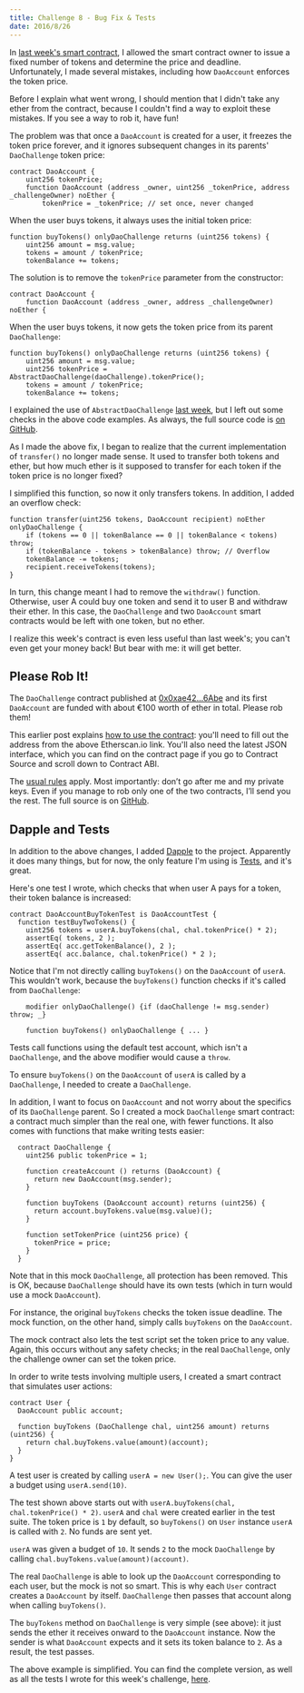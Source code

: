 ```yaml
---
title: Challenge 8 - Bug Fix & Tests
date: 2016/8/26
---
```


In [last week's smart contract](https://dao-challenge.herokuapp.com/2016/08/19/challenge-7/), I allowed the smart contract owner to issue a fixed number of tokens and determine the price and deadline. Unfortunately, I made several mistakes, including how `DaoAccount` enforces the token price.
<!-- more -->

Before I explain what went wrong, I should mention that I didn't take any ether from the contract, because I couldn't find a way to exploit these mistakes. If you see a way to rob it, have fun!

The problem was that once a `DaoAccount` is created for a user, it freezes the token price forever, and it ignores subsequent changes in its parents' `DaoChallenge` token price:


    contract DaoAccount {
	    uint256 tokenPrice;
	    function DaoAccount (address _owner, uint256 _tokenPrice, address _challengeOwner) noEther {
	    	tokenPrice = _tokenPrice; // set once, never changed

When the user buys tokens, it always uses the initial token price:

    function buyTokens() onlyDaoChallenge returns (uint256 tokens) {
		uint256 amount = msg.value;
		tokens = amount / tokenPrice;
		tokenBalance += tokens;

The solution is to remove the `tokenPrice` parameter from the constructor:

    contract DaoAccount {
	    function DaoAccount (address _owner, address _challengeOwner) noEther {

When the user buys tokens, it now gets the token price from its parent `DaoChallenge`:

    function buyTokens() onlyDaoChallenge returns (uint256 tokens) {
		uint256 amount = msg.value;
		uint256 tokenPrice = AbstractDaoChallenge(daoChallenge).tokenPrice();
		tokens = amount / tokenPrice;
		tokenBalance += tokens;

I explained the use of `AbstractDaoChallenge` [last week](https://dao-challenge.herokuapp.com/2016/08/19/challenge-7/), but I left out some checks in the above code examples. As always, the full source code is [on GitHub]([GitHub](https://github.com/Sjors/dao-challenge/tree/challenge-8)).

As I made the above fix, I began to realize that the current implementation of `transfer()` no longer made sense. It used to transfer both tokens and ether, but how much ether is it supposed to transfer for each token if the token price is no longer fixed?

I simplified this function, so now it only transfers tokens. In addition, I added an overflow check:

	function transfer(uint256 tokens, DaoAccount recipient) noEther onlyDaoChallenge {
		if (tokens == 0 || tokenBalance == 0 || tokenBalance < tokens) throw;
		if (tokenBalance - tokens > tokenBalance) throw; // Overflow
		tokenBalance -= tokens;
		recipient.receiveTokens(tokens);
	}

In turn, this change meant I had to remove the `withdraw()` function. Otherwise, user A could buy one token and send it to user B and withdraw their ether. In this case, the `DaoChallenge` and two `DaoAccount` smart contracts would be left with one token, but no ether.

I realize this week's contract is even less useful than last week's; you can't even get your money back! But bear with me: it will get better.

## Please Rob It!

The `DaoChallenge` contract published at [0x0xae42...6Abe](https://etherscan.io/address/0xae42990ad29747c9Ab0C16098b8c5393E53C6Abe) and its first `DaoAccount` are funded with about €100 worth of ether in total. Please rob them!

This earlier post explains [how to use the contract](https://medium.com/@dao.challenge/challenge-5-segregated-funds-usability-6e749badb24d#.hy9rb52lu): you'll need to fill out the address from the above Etherscan.io link. You'll also need the latest JSON interface, which you can find on the contract page if you go to Contract Source and scroll down to Contract ABI.

The [usual rules](https://medium.com/@dao.challenge/challenge-1-296cb5dab68f) apply. Most importantly: don’t go after me and my private keys. Even if you manage to rob only one of the two contracts, I’ll send you the rest. The full source is on [GitHub](https://github.com/Sjors/dao-challenge/tree/challenge-8).

## <a name="tests"></a> Dapple and Tests

In addition to the above changes, I added [Dapple](https://dapple.readthedocs.io/) to the project. Apparently it does many things, but for now, the only feature I'm using is [Tests](https://dapple.readthedocs.io/en/master/test/), and it's great.

Here's one test I wrote, which checks that when user A pays for a token, their token balance is increased:

    contract DaoAccountBuyTokenTest is DaoAccountTest {
      function testBuyTwoTokens() {
        uint256 tokens = userA.buyTokens(chal, chal.tokenPrice() * 2);
        assertEq( tokens, 2 );
        assertEq( acc.getTokenBalance(), 2 );
        assertEq( acc.balance, chal.tokenPrice() * 2 );

Notice that I'm not directly calling `buyTokens()` on the `DaoAccount` of `userA`. This wouldn't work, because the `buyTokens()` function checks if it's called from `DaoChallenge`:

		modifier onlyDaoChallenge() {if (daoChallenge != msg.sender) throw; _}

		function buyTokens() onlyDaoChallenge { ... }


Tests call functions using the default test account, which isn't a `DaoChallenge`, and the above modifier would cause a `throw`.

To ensure `buyTokens()` on the `DaoAccount` of `userA` is called by a `DaoChallenge`, I needed to create a `DaoChallenge`.

In addition, I want to focus on `DaoAccount` and not worry about the specifics of its `DaoChallenge` parent. So I created a mock `DaoChallenge` smart contract: a contract much simpler than the real one, with fewer functions. It also comes with functions that make writing tests easier:

	  contract DaoChallenge {
	    uint256 public tokenPrice = 1;

	    function createAccount () returns (DaoAccount) {
	      return new DaoAccount(msg.sender);
	    }

	    function buyTokens (DaoAccount account) returns (uint256) {
	      return account.buyTokens.value(msg.value)();
	    }

	    function setTokenPrice (uint256 price) {
	      tokenPrice = price;
	    }
	  }

Note that in this mock `DaoChallenge`, all protection has been removed. This is OK, because `DaoChallenge` should have its own tests (which in turn would use a mock `DaoAccount`).

For instance, the original `buyTokens` checks the token issue deadline. The mock function, on the other hand, simply calls `buyTokens` on the `DaoAccount`.

The mock contract also lets the test script set the token price to any value. Again, this occurs without any safety checks; in the real `DaoChallenge`, only the challenge owner can set the token price.

In order to write tests involving multiple users, I created a smart contract that simulates user actions:

	contract User {
	  DaoAccount public account;

	  function buyTokens (DaoChallenge chal, uint256 amount) returns (uint256) {
	    return chal.buyTokens.value(amount)(account);
	  }
	}

A test user is created by calling `userA = new User();`. You can give the user a budget using `userA.send(10)`.

The test shown above starts out with `userA.buyTokens(chal, chal.tokenPrice() * 2)`. `userA` and `chal` were created earlier in the test suite. The token price is `1` by default, so `buyTokens()` on `User` instance `userA` is called with `2`. No funds are sent yet.

`userA` was given a budget of `10`. It sends `2` to the mock `DaoChallenge` by calling `chal.buyTokens.value(amount)(account)`.

The real `DaoChallenge` is able to look up the `DaoAccount` corresponding to each user, but the mock is not so smart. This is why each `User` contract creates a `DaoAccount` by itself. `DaoChallenge` then passes that account along when calling `buyTokens()`.

The `buyTokens` method on `DaoChallenge` is very simple (see above): it just sends the ether it receives onward to the `DaoAccount` instance. Now the sender is what `DaoAccount` expects and it sets its token balance to `2`. As a result, the test passes.

The above example is simplified. You can find the complete version, as well as all the tests I wrote for this week's challenge, [here](https://github.com/Sjors/dao-challenge/blob/challenge-8/contracts/dao-account-spec.sol).
